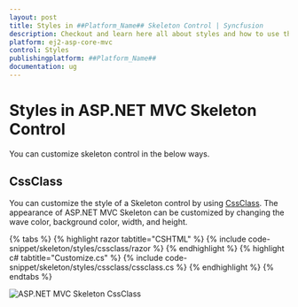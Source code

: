 ```yaml
---
layout: post
title: Styles in ##Platform_Name## Skeleton Control | Syncfusion
description: Checkout and learn here all about styles and how to use them in ##Platform_Name## Skeleton control of Syncfusion Essential JS 2 and more details.
platform: ej2-asp-core-mvc
control: Styles
publishingplatform: ##Platform_Name##
documentation: ug
---
```


# Styles in ASP.NET MVC Skeleton Control

You can customize skeleton control in the below ways.

## CssClass

You can customize the style of a Skeleton control by using [CssClass](https://help.syncfusion.com/cr/aspnetmvc-js2/Syncfusion.EJ2.Notifications.Skeleton.html#Syncfusion_EJ2_Notifications_Skeleton_CssClass). The appearance of ASP.NET MVC Skeleton can be customized by changing the wave color, background color, width, and height.

{% tabs %}
{% highlight razor tabtitle="CSHTML" %}
{% include code-snippet/skeleton/styles/cssclass/razor %}
{% endhighlight %}
{% highlight c# tabtitle="Customize.cs" %}
{% include code-snippet/skeleton/styles/cssclass/cssclass.cs %}
{% endhighlight %}
{% endtabs %}

![ASP.NET MVC Skeleton CssClass](images/skeleton-css-customize.png)

